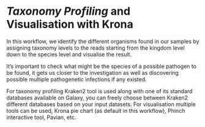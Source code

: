 # _Taxonomy Profiling_ and Visualisation with Krona

In this workflow, we identify the different organisms found in our samples by assigning taxonomy levels to the reads starting from the kingdom level down to the species level and visualise the result.

It’s important to check what might be the species of a possible pathogen to be found, it gets us closer to the investigation as well as discovering possible multiple pathogenetic infections if any existed.

For taxonomy profiling Kraken2 tool is used along with one of its standard databases available on Galaxy, you can freely choose between Kraken2 different databases based on your input datasets. For visualisation multiple tools can be used, Krona pie chart (as default in this workflow), Phinch interactive tool, Pavian, etc.
